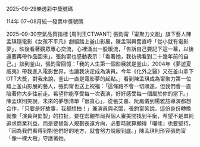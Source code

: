 
2025-09-29樂透彩中獎號碼

                                
114年 07~08月統一發票中獎號碼
                             
2025-09-30空氣品質指標
                              [周刊王CTWANT] 張鈞甯「甯聚力文創」旗下藝人陳孟琪隨電影《女孩不平凡》劇組踏上釜山影展，陳孟琪興奮直呼「從小就有電影夢」，映後看著觀眾專心交流，心裡湧出一股暖流，「告訴自己要記下這一幕，以後還要再帶作品回來」。張鈞甯也感動表示：「看著她，我彷彿看到二十幾年前的自己。」談到釜山，張鈞甯回憶：「我的人生第一個影展就是釜山，2004年《夢遊夏威夷》帶我進入電影世界，也讓我決定成為演員。今年《化外之醫》又在釜山拿下OTT大獎，對我來說，釜山一直是電影夢的起點。」看到陳孟琪成為甯聚力第一位踏上釜山影展的藝人，張鈞甯也送上祝福：「這條路不會一切順遂，但我們會一直陪著你大步往前走。希望你能享受每一次表演，好好感受每一個屬於你的當下。」陳孟琪則笑說，未來的夢想清單「很貪心」，從張艾嘉、阮鳳儀到楊雅喆導演都想合作，「只要是好故事，我都想拍！」兼演員與老闆，張鈞甯笑說，這份身份轉換就像「演員與監製」的拉扯，要在宏觀布局與個人審美間找到平衡，希望不是單純追求商業利益，而是要替新人規劃長遠方向，必要時就算顯得「囉嗦」也要堅持，「因為我們看得到對他們好的地方，就會努力說服到底。」陳孟琪則形容張鈞甯「像一棵大樹」守護著她。